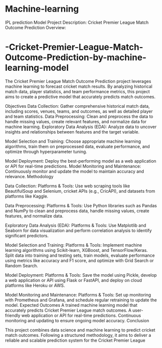 # Machine-learning
 IPL prediction Model
Project Description: Cricket Premier League Match Outcome Prediction
Overview:
# -Cricket-Premier-League-Match-Outcome-Prediction-by-machine-learning-model
The Cricket Premier League Match Outcome Prediction project leverages machine learning to forecast cricket match results. By analyzing historical match data, player statistics, and team performance metrics, this project aims to create a predictive model that accurately predicts match outcomes.

Objectives
Data Collection: Gather comprehensive historical match data, including scores, venues, teams, and outcomes, as well as detailed player and team statistics.
Data Preprocessing: Clean and preprocess the data to handle missing values, create relevant features, and normalize data for machine learning.
Exploratory Data Analysis (EDA): Analyze data to uncover insights and relationships between features and the target variable.

Model Selection and Training: Choose appropriate machine learning algorithms, train them on preprocessed data, evaluate performance, and optimize through hyperparameter tuning.

Model Deployment: Deploy the best-performing model as a web application or API for real-time predictions.
Model Monitoring and Maintenance: Continuously monitor and update the model to maintain accuracy and relevance.
Methodology

Data Collection:
Platforms & Tools: Use web scraping tools like BeautifulSoup and Selenium, cricket APIs (e.g., CricAPI), and datasets from platforms like Kaggle.

Data Preprocessing:
Platforms & Tools: Use Python libraries such as Pandas and NumPy to clean and preprocess data, handle missing values, create features, and normalize data.

Exploratory Data Analysis (EDA):
Platforms & Tools: Use Matplotlib and Seaborn for data visualization and perform correlation analysis to identify significant predictors.

Model Selection and Training:
Platforms & Tools: Implement machine learning algorithms using Scikit-learn, XGBoost, and TensorFlow/Keras. Split data into training and testing sets, train models, evaluate performance using metrics like accuracy and F1 score, and optimize with Grid Search or Random Search.

Model Deployment:
Platforms & Tools: Save the model using Pickle, develop a web application or API using Flask or FastAPI, and deploy on cloud platforms like Heroku or AWS.

Model Monitoring and Maintenance:
Platforms & Tools: Set up monitoring with Prometheus and Grafana, and schedule regular retraining to update the model.
Expected Outcomes
A trained machine learning model that accurately predicts Cricket Premier League match outcomes.
A user-friendly web application or API for real-time predictions.
Continuous monitoring and updating to ensure ongoing model accuracy.
Conclusion

This project combines data science and machine learning to predict cricket match outcomes. Following a structured methodology, it aims to deliver a reliable and scalable prediction system for the Cricket Premier League
